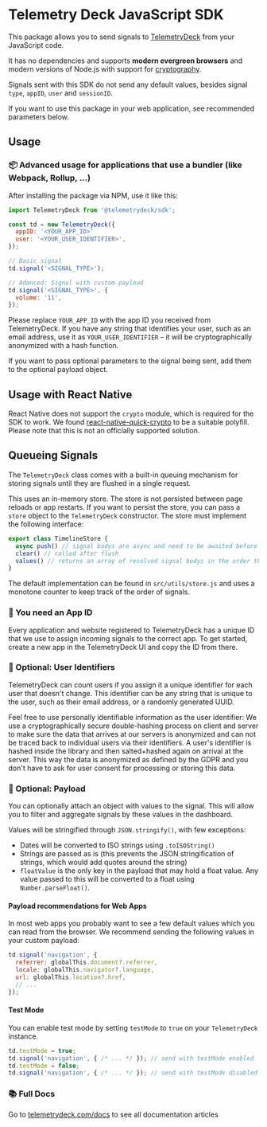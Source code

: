 # Telemetry Deck JavaScript SDK

This package allows you to send signals to [TelemetryDeck](https://telemetrydeck.com) from your JavaScript code.

It has no dependencies and supports **modern evergreen browsers** and modern versions of Node.js with support for [cryptography](https://caniuse.com/cryptography).

Signals sent with this SDK do not send any default values, besides signal `type`, `appID`, `user` and `sessionID`.

If you want to use this package in your web application, see recommended parameters below.

## Usage

### 📦 Advanced usage for applications that use a bundler (like Webpack, Rollup, …)

After installing the package via NPM, use it like this:

```javascript
import TelemetryDeck from '@telemetrydeck/sdk';

const td = new TelemetryDeck({
  appID: '<YOUR_APP_ID>'
  user: '<YOUR_USER_IDENTIFIER>',
});

// Basic signal
td.signal('<SIGNAL_TYPE>');

// Adanced: Signal with custom payload
td.signal('<SIGNAL_TYPE>', {
  volume: '11',
});
```

Please replace `YOUR_APP_ID` with the app ID you received from TelemetryDeck. If you have any string that identifies your user, such as an email address, use it as `YOUR_USER_IDENTIFIER` – it will be cryptographically anonymized with a hash function.

If you want to pass optional parameters to the signal being sent, add them to the optional payload object.

## Usage with React Native

React Native does not support the `crypto` module, which is required for the SDK to work. We found [react-native-quick-crypto](https://github.com/margelo/react-native-quick-crypto) to be a suitable polyfill. Please note that this is not an officially supported solution.

## Queueing Signals

The `TelemetryDeck` class comes with a built-in queuing mechanism for storing signals until they are flushed in a single request. 

This uses an in-memory store. The store is not persisted between page reloads or app restarts. If you want to persist the store, you can pass a `store` object to the `TelemetryDeck` constructor. The store must implement the following interface:

```javascript
export class TimelineStore {
  async push() // signal bodys are async and need to be awaited before stored
  clear() // called after flush
  values() // returns an array of resolved signal bodys in the order they were pushed
}
```

The default implementation can be found in `src/utils/store.js` and uses a monotone counter to keep track of the order of signals. 

### 📱 You need an App ID

Every application and website registered to TelemetryDeck has a unique ID that we use to assign incoming signals to the correct app. To get started, create a new app in the TelemetryDeck UI and copy the ID from there.

### 👤 Optional: User Identifiers

TelemetryDeck can count users if you assign it a unique identifier for each user that doesn't change. This identifier can be any string that is unique to the user, such as their email address, or a randomly generated UUID.

Feel free to use personally identifiable information as the user identifier: We use a cryptographically secure double-hashing process on client and server to make sure the data that arrives at our servers is anonymized and can not be traced back to individual users via their identifiers. A user's identifier is hashed inside the library and then salted+hashed again on arrival at the server. This way the data is anonymized as defined by the GDPR and you don't have to ask for user consent for processing or storing this data.

### 🚛 Optional: Payload

You can optionally attach an object with values to the signal. This will allow you to filter and aggregate signals by these values in the dashboard.

Values will be stringified through `JSON.stringify()`, with few exceptions:

- Dates will be converted to ISO strings using `.toISOString()`
- Strings are passed as is (this prevents the JSON stringification of strings, which would add quotes around the string)
- `floatValue` is the only key in the payload that may hold a float value. Any value passed to this will be converted to a float using `Number.parseFloat()`.

#### Payload recommendations for Web Apps

In most web apps you probably want to see a few default values which you can read from the browser. We recommend sending the following values in your custom payload:

```javascript
td.signal('navigation', {
  referrer: globalThis.document?.referrer,
  locale: globalThis.navigator?.language,
  url: globalThis.location?.href,
  // ...
});
```

#### Test Mode

You can enable test mode by setting `testMode` to `true` on your `TelemetryDeck` instance.

```javascript
td.testMode = true;
td.signal('navigation', { /* ... */ }); // send with testMode enabled
td.testMode = false;
td.signal('navigation', { /* ... */ }); // send with testMode disabled
```

### 📚 Full Docs

Go to [telemetrydeck.com/docs](https://telemetrydeck.com/docs) to see all documentation articles
